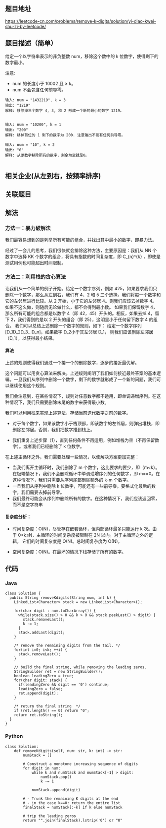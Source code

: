 ## 题目地址
<https://leetcode-cn.com/problems/remove-k-digits/solution/yi-diao-kwei-shu-zi-by-leetcode/>

## 题目描述（简单）

给定一个以字符串表示的非负整数 num，移除这个数中的 k 位数字，使得剩下的数字最小。

注意:
* num 的长度小于 10002 且 ≥ k。
* num 不会包含任何前导零。


```
输入: num = "1432219", k = 3
输出: "1219"
解释: 移除掉三个数字 4, 3, 和 2 形成一个新的最小的数字 1219。


输入: num = "10200", k = 1
输出: "200"
解释: 移掉首位的 1 剩下的数字为 200. 注意输出不能有任何前导零。

输入: num = "10", k = 2
输出: "0"
解释: 从原数字移除所有的数字，剩余为空就是0。


```

## 相关企业(从左到右，按频率排序)

## 关联题目


## 解法
### 方法一：暴力破解法
我们最容易想到的是列举所有可能的组合，并找出其中最小的数字，即暴力法。

经过了一会儿的思考，我们很快就会排除这种方法，主要原因是：我们从 NN 个数字中选择 KK 个数字的组合，将具有指数的时间复杂度，即 C_{n}^{k}
，即使是测试用例也可能超出时间限制。

### 方法二：利用栈的贪心算法

让我们从一个简单的例子开始。给定一个数字序列，例如 425，如果要求我们只删除一个数字，那么从左到右，我们有 4、2 和 5 三个选择。我们将每一个数字和它的左邻居进行比较。从 2 开始，小于它的左邻居 4。则我们应该去掉数字 4。如果不这么做，则随后无论做什么，都不会得到最小数。
如果我们保留数字 4，那么所有可能的组合都是以数字 4（即 42，45）开头的。相反，如果去掉 4，留下 2，我们得到的是以 2 开头的组合（即 25），这明显小于任何留下数字 4 的组合。
我们可以总结上述删除一个数字的规则，如下：
给定一个数字序列 [D_1D_2D_3…D_n]，如果数字 D_2小于其左邻居 D_1，
则我们应该删除左邻居（D_1），以获得最小结果。

#### 算法

上述的规则使得我们通过一个接一个的删除数字，逐步的接近最优解。

这个问题可以用贪心算法来解决。上述规则阐明了我们如何接近最终答案的基本逻辑。一旦我们从序列中删除一个数字，剩下的数字就形成了一个新的问题，我们可以继续使用这个规则。

我们会注意到，在某些情况下，规则对任意数字都不适用，即单调递增序列。在这种情况下，我们只需要删除末尾的数字来获得最小数。

我们可以利用栈来实现上述算法，存储当前迭代数字之前的数字。

* 对于每个数字，如果该数字小于栈顶部，即该数字的左邻居，则弹出堆栈，即删除左邻居。否则，我们把数字推到栈上。

* 我们重复上述步骤（1），直到任何条件不再适用，例如堆栈为空（不再保留数字）。或者我们已经删除了 k 位数字。



在上述主循环之外，我们需要处理一些情况，以使解决方案更加完整：

* 当我们离开主循环时，我们删除了 m 个数字，这比要求的要少，即（m<k）。在极端情况下，我们不会删除循环中单调递增序列的任何数字，即 m==0。在这种情况下，我们只需要从序列尾部删除额外的 k-m 个数字。
* 一旦我们从序列中删除 k 位数字，可能还有一些前导零。要格式化最后的数字，我们需要去掉前导零。
* 我们最终可能会从序列中删除所有的数字。在这种情况下，我们应该返回零，而不是空字符串

#### 复杂度分析：

* 时间复杂度：O(N)，尽管存在嵌套循环，但内部循环最多只能运行 k 次。由于 0<k≤N，主循环的时间复杂度被限制在 2N 以内。对于主循环之外的逻辑，
它们的时间复杂度是 O(N)。总时间复杂度为 O(N)。

* 空间复杂度：O(N)。在最坏的情况下栈存储了所有的数字。



## 代码
### Java
```
class Solution {
  public String removeKdigits(String num, int k) {
    LinkedList<Character> stack = new LinkedList<Character>();
        
    for(char digit : num.toCharArray()) {
      while(stack.size() > 0 && k > 0 && stack.peekLast() > digit) {
        stack.removeLast();
        k -= 1;
      }
      stack.addLast(digit);
    }
        
    /* remove the remaining digits from the tail. */
    for(int i=0; i<k; ++i) {
      stack.removeLast();
    }
        
    // build the final string, while removing the leading zeros.
    StringBuilder ret = new StringBuilder();
    boolean leadingZero = true;
    for(char digit: stack) {
      if(leadingZero && digit == '0') continue;
      leadingZero = false;
      ret.append(digit);
    }
        
    /* return the final string  */
    if (ret.length() == 0) return "0";
    return ret.toString();
  }
}
```

### Python
```
class Solution:
    def removeKdigits(self, num: str, k: int) -> str:
        numStack = []
        
        # Construct a monotone increasing sequence of digits
        for digit in num:
            while k and numStack and numStack[-1] > digit:
                numStack.pop()
                k -= 1
        
            numStack.append(digit)
        
        # - Trunk the remaining K digits at the end
        # - in the case k==0: return the entire list
        finalStack = numStack[:-k] if k else numStack
        
        # trip the leading zeros
        return "".join(finalStack).lstrip('0') or "0"

```
